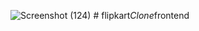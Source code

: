 ![Screenshot (124)](https://github.com/akashD7892/Flipkart_frontened/assets/116936246/6561f4e8-b789-4bb8-af0c-f3bd8fef2576)
#   f l i p k a r t _ C l o n e _ f r o n t e n d  
 